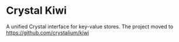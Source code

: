 # Crystal Kiwi
A unified Crystal interface for key-value stores.
The project moved to https://github.com/crystalium/kiwi
